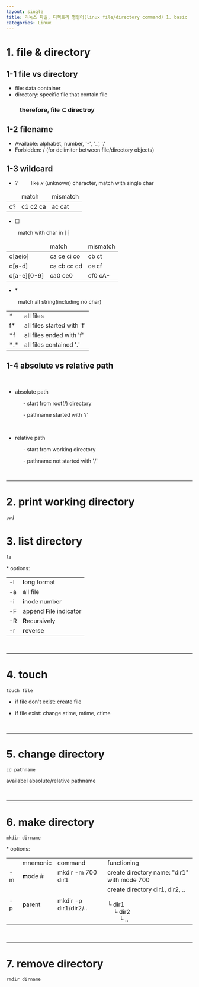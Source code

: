 ```yaml
---
layout: single
title: 리눅스 파일, 디렉토리 명령어(linux file/directory command) 1. basic
categories: Linux
---
```

# 1. file & directory

## 1-1 file vs directory

* file: data container
* directory: specific file that contain file

### &emsp;&emsp; therefore, **file $\subset$ directroy**

## 1-2 filename

* Available: alphabet, number, '-', '_', '.'
* Forbidden: / (for delimiter between file/directory objects)

## 1-3 wildcard

* ?
&emsp;&emsp; like $x$ (unknown) character, match with single char

<center>
    <table>
        <thead>
            <tr>
                <td>&emsp;</td>
                <td>match</td>
                <td>mismatch</td>
            </tr>
        </thead>
        <tbody>
            <tr>
                <td>c?</td>
                <td>c1  c2  ca</td>
                <td>ac  cat</td>
            </tr>
        </tbody>
    </table>
</center>

* [ ]
  
&emsp;&emsp; match with char in \[ \]

<center>
    <table>
        <thead>
            <tr>
                <td>&emsp;</td>
                <td>match</td>
                <td>mismatch</td>
            </tr>
        </thead>
        <tbody>
            <tr>
                <td>c[aeio]</td>
                <td>ca  ce  ci  co</td>
                <td>cb  ct</td>
            </tr>
            <tr>
                <td>c[a-d]</td>
                <td>ca  cb  cc  cd</td>
                <td>ce  cf</td>
            </tr>
            <tr>
                <td>c[a-e][0-9]</td>
                <td>ca0  ce0</td>
                <td>cf0  cA-</td>
            </tr>
        </tbody>
    </table>
</center>

* \*
  
&emsp;&emsp; match all string(including no char) 

<center>
    <table>
        <tbody>
            <tr>
                <td>*</td>
                <td>all files</td>
            </tr>
            <tr>
                <td>f*</td>
                <td>all files started with 'f'</td>
            </tr>
            <tr>
                <td>*f</td>
                <td>all files ended with 'f'</td>
            </tr>
            <tr>
                <td>*.*</td>
                <td>all files contained '.'</td>
            </tr>
        </tbody>
    </table>
</center>

## 1-4 absolute vs relative path

<br>

* absolute path

&emsp;&emsp;&emsp; - start from root(/) directory

&emsp;&emsp;&emsp; - pathname started with '/'

<br>

* relative path

&emsp;&emsp;&emsp; - start from working directory

&emsp;&emsp;&emsp; - pathname not started with '/'

<br>

***

# 2. **p**rint **w**orking **d**irectory

```console
pwd
```

# 3. **l**i**s**t directory

```console
ls
```

\* options:

<center>
<table>
    <tr>
        <td>-l</td>
        <td><b>l</b>ong format</td>
    </tr>
    <tr>
        <td>-a</td>
        <td><b>a</b>ll file</td>
    </tr>
    <tr>
        <td>-i</td>
        <td><b>i</b>node number</td>
    </tr>
    <tr>
        <td>-F</td>
        <td>append <b>F</b>ile indicator</td>
    </tr>
    <tr>
        <td>-R</td>
        <td><b>R</b>ecursively</td>
    </tr>
    <tr>
        <td>-r</td>
        <td><b>r</b>everse</td>
    </tr>
</table>
</center>

<br>

***

# 4. **touch**

```console
touch file
```

* if file don't exist: create file

* if file exist: change atime, mtime, ctime

<br>

***

# 5. **c**hange **d**irectory

```console
cd pathname
```

availabel absolute/relative pathname

<br>

***

# 6. **m**a**k**e **dir**ectory

```console
mkdir dirname
```

\* options:

<center>
<table>
    <th>
        <td>mnemonic</td>
        <td>command</td>
        <td>functioning</td>
    </th>
    <tr>
        <td>-m</td>
        <td><b>m</b>ode #</td>
        <td>mkdir -m 700 dir1</td>
        <td>create directory name: "dir1" with mode 700</td>
    </tr>
    <tr>
        <td>-p</td>
        <td><b>p</b>arent</td>
        <td>mkdir -p dir1/dir2/..</td>
        <td>create directory dir1, dir2, ..<br><br>
        └ dir1<br>
        &emsp;└ dir2<br>
        &emsp;&emsp;└ ..<br>
        </td>
    </tr>
</table>
</center>

<br>

***

# 7. **r**e**m**ove **dir**ectory

```console
rmdir dirname
```